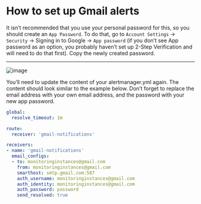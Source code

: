 # How to set up Gmail alerts

It isn’t recommended that you use your personal password for this, so you should create an `App Password`. To do that, go to `Account Settings` -> `Security` -> Signing in to Google -> `App password` (if you don’t see App password as an option, you probably haven’t set up 2-Step Verification and will need to do that first). Copy the newly created password.
**********

![image](https://github.com/rio-ke/workman/assets/88568938/a2405d70-f543-416b-a4b2-4edb1732b3a4)


You’ll need to update the content of your alertmanager.yml again. The content should look similar to the example below. Don’t forget to replace the email address with your own email address, and the password with your new app password.

```yml
global:
  resolve_timeout: 1m

route:
  receiver: 'gmail-notifications'

receivers:
- name: 'gmail-notifications'
  email_configs:
  - to: monitoringinstances@gmail.com
    from: monitoringinstances@gmail.com
    smarthost: smtp.gmail.com:587
    auth_username: monitoringinstances@gmail.com
    auth_identity: monitoringinstances@gmail.com
    auth_password: password
    send_resolved: true
```
